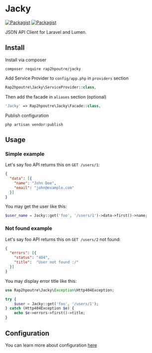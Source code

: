 # Jacky
[![Packagist](https://img.shields.io/packagist/v/rap2hpoutre/jacky.svg)]()
[![Packagist](https://img.shields.io/packagist/l/rap2hpoutre/jacky.svg)](https://packagist.org/packages/rap2hpoutre/jacky) 

JSON API Client for Laravel and Lumen.
## Install

Install via composer
```
composer require rap2hpoutre/jacky
```
Add Service Provider to `config/app.php` in `providers` section
```php
Rap2hpoutre\Jacky\ServiceProvider::class,
```

Then add the facade in `aliases` section (optional) 
```php
'Jacky' => Rap2hpoutre\Jacky\Facade::class,
```

Publish configuration
```
php artisan vendor:publish
```

## Usage

### Simple example
Let's say foo API returns this on `GET /users/1`: 
```json
{
  "data": [{
    "name": "John Doe",
    "email": "john@example.com"
  }]
}
```

You may get the user like this:
```php
$user_name = Jacky::get('foo', '/users/1')->data->first()->name;
```

### Not found example
Let's say foo API returns this on `GET /users/2` not found: 
```json
{
  "errors": [{
    "status": "404",
    "title":  "User not found :/"
  }]
}
```

You may display error title like this:
```php
use Rap2hpoutre\Jacky\Exception\Http404Exception;

try {
    $user = Jacky::get('foo', '/users/1');
} catch (Http404Exception $e) {
    echo $e->errors->first()->title;
}

```

## Configuration
You can learn more about configuration [here](https://github.com/rap2hpoutre/jacky/blob/master/src/config.php)
